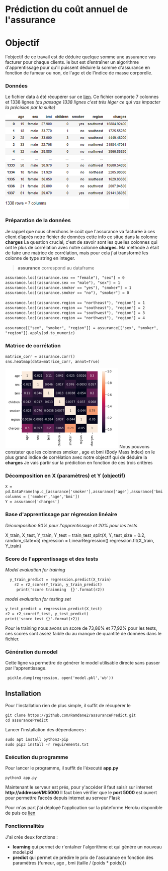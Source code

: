 # Prédiction du coût annuel de l'assurance

# Objectif
l'objectif de ce travail est de déduire quelque somme une assurance vas facturer pour chaque clients.
le but est d’entraîner un algorithme d'apprentissage pour qu'il puissent déduire la somme d'assurance en fonction de fumeur ou non, de l'age et de l'indice de masse corporelle.

### Données

Le fichier data à été récupérer sur ce [lien](https://www.kaggle.com/mirichoi0218/insurance).
Ce fichier comporte 7 colonnes et 1338 lignes *(au passage 1338 lignes c'est très léger ce qui vas impacter la précision par la suite)*

![dataset](/images/dataset.png)
### Préparation de la données
Je rappel que nous cherchons le coût que l'assurance va facturée à ces client
d’après notre fichier de données cette info ce situe dans la colonne **charges**
La question crucial, c'est de savoir sont les quelles colonnes qui ont le plus de corrélation avec notre colonne **charges**.
Ma méthode à était de faire une matrice de corrélation, mais pour cela j'ai transformé les colonne de type string en integer. 

> **assurance** correspond au dataframe

    assurance.loc[(assurance.sex == "female"), "sex"] = 0
    assurance.loc[(assurance.sex == "male"), "sex"] = 1
    assurance.loc[(assurance.smoker == "yes"), "smoker"] = 1
    assurance.loc[(assurance.smoker == "no"), "smoker"] = 0

    assurance.loc[(assurance.region == "northeast"), "region"] = 1
    assurance.loc[(assurance.region == "southeast"), "region"] = 2
    assurance.loc[(assurance.region == "southwest"), "region"] = 3
    assurance.loc[(assurance.region == "northwest"), "region"] = 4

    assurance[["sex", "smoker", "region"]] = assurance[["sex", "smoker", "region"]].apply(pd.to_numeric)

### Matrice de corrélation

    matrice_corr = assurance.corr()
    sns.heatmap(data=matrice_corr, annot=True)
    
![GitHub Logo](/images/matrice.png)
   Nous pouvons constater que les colonnes smoker , age et bmi (Body Mass Index) on le plus grand indice de corrélation avec notre objectif qui de déduire la **charges**
   Je vais partir sur la prédiction en fonction de ces trois critères

### Décomposition en X (paramètres) et Y (objectif)

    X = pd.DataFrame(np.c_[assurance['smoker'],assurance['age'],assurance['bmi']], columns = ['smoker','age','bmi'])
    Y = assurance['charges']

### Base d'apprentissage par régression linéaire
*Décomposition 80% pour l'apprentissage et 20% pour les tests*

X_train, X_test, Y_train, Y_test = train_test_split(X, Y, test_size = 0.2, random_state=5)
regression = LinearRegression()
regression.fit(X_train, Y_train)


### Score de l'apprentissage et des tests
*Model evaluation for training*
  

      y_train_predict = regression.predict(X_train)
        r2 = r2_score(Y_train, y_train_predict)
         print('score trainning  {}'.format(r2))

 
*model evaluation for testing set*

    y_test_predict = regression.predict(X_test)
    r2 = r2_score(Y_test, y_test_predict)
    print('score test {}'.format(r2))

Pour le training nous avons un score de 73,86% et 77,92% pour les tests, ces scores sont assez faible du au manque de quantité de données dans le fichier.

### Génération du model 
Cette ligne va permettre de générer le model utilisable directe sans passer par l'apprentissage.
   

     pickle.dump(regression, open('model.pkl','wb'))




## Installation 

Pour l'installation rien de plus simple, il suffit de récupérer le 

    git clone https://github.com/Ramdane2/assurancePredict.git
    cd assurancePredict

Lancer l'installation des dépendances :
	

    sudo apt install python3-pip
    sudo pip3 install -r requirements.txt


  

### Exécution du programme 

Pour lancer le programme, il suffit de l'éxecuté **app.py**

    python3 app.py

Maintenant le serveur est prés, pour y'accéder il faut saisir sur internet **http://addresseVM:5000**
Il faut bien vérifier que le **port 5000** est ouvert pour permettre l’accès depuis internet au serveur Flask

Pour m'as part j'ai déployé l'application sur la plateforme Heroku disponible de puis ce [lien](https://predictionassurance.herokuapp.com/)

### Fonctionnalités
J'ai crée deux fonctions : 
- **learning** qui permet de r'entaîner l'algorithme et qui génére un nouveau model.pkl
- **predict** qui permet de prédire le prix de l'assurance en fonction des paramètres (fumeur, age , bmi (taille / (poids * poids)))







